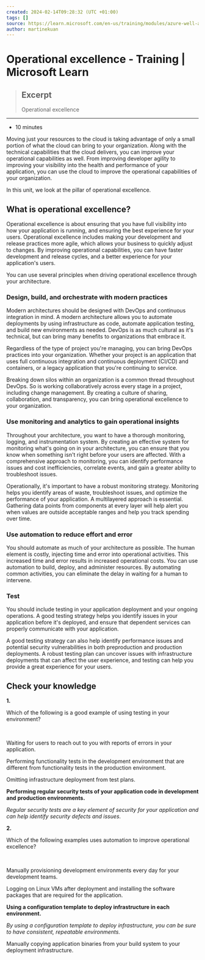 ```yaml
---
created: 2024-02-14T09:28:32 (UTC +01:00)
tags: []
source: https://learn.microsoft.com/en-us/training/modules/azure-well-architected-introduction/4-operational-excellence
author: martinekuan
---
```


# Operational excellence - Training | Microsoft Learn

> ## Excerpt
> Operational excellence

---
-   10 minutes

Moving just your resources to the cloud is taking advantage of only a small portion of what the cloud can bring to your organization. Along with the technical capabilities that the cloud delivers, you can improve your operational capabilities as well. From improving developer agility to improving your visibility into the health and performance of your application, you can use the cloud to improve the operational capabilities of your organization.

In this unit, we look at the pillar of operational excellence.

## What is operational excellence?

Operational excellence is about ensuring that you have full visibility into how your application is running, and ensuring the best experience for your users. Operational excellence includes making your development and release practices more agile, which allows your business to quickly adjust to changes. By improving operational capabilities, you can have faster development and release cycles, and a better experience for your application's users.

You can use several principles when driving operational excellence through your architecture.

### Design, build, and orchestrate with modern practices

Modern architectures should be designed with DevOps and continuous integration in mind. A modern architecture allows you to automate deployments by using infrastructure as code, automate application testing, and build new environments as needed. DevOps is as much cultural as it's technical, but can bring many benefits to organizations that embrace it.

Regardless of the type of project you're managing, you can bring DevOps practices into your organization. Whether your project is an application that uses full continuous integration and continuous deployment (CI/CD) and containers, or a legacy application that you're continuing to service.

Breaking down silos within an organization is a common thread throughout DevOps. So is working collaboratively across every stage in a project, including change management. By creating a culture of sharing, collaboration, and transparency, you can bring operational excellence to your organization.

### Use monitoring and analytics to gain operational insights

Throughout your architecture, you want to have a thorough monitoring, logging, and instrumentation system. By creating an effective system for monitoring what's going on in your architecture, you can ensure that you know when something isn't right before your users are affected. With a comprehensive approach to monitoring, you can identify performance issues and cost inefficiencies, correlate events, and gain a greater ability to troubleshoot issues.

Operationally, it's important to have a robust monitoring strategy. Monitoring helps you identify areas of waste, troubleshoot issues, and optimize the performance of your application. A multilayered approach is essential. Gathering data points from components at every layer will help alert you when values are outside acceptable ranges and help you track spending over time.

### Use automation to reduce effort and error

You should automate as much of your architecture as possible. The human element is costly, injecting time and error into operational activities. This increased time and error results in increased operational costs. You can use automation to build, deploy, and administer resources. By automating common activities, you can eliminate the delay in waiting for a human to intervene.

### Test

You should include testing in your application deployment and your ongoing operations. A good testing strategy helps you identify issues in your application before it's deployed, and ensure that dependent services can properly communicate with your application.

A good testing strategy can also help identify performance issues and potential security vulnerabilities in both preproduction and production deployments. A robust testing plan can uncover issues with infrastructure deployments that can affect the user experience, and testing can help you provide a great experience for your users.

## Check your knowledge

**1.** 

Which of the following is a good example of using testing in your environment?

 

Waiting for users to reach out to you with reports of errors in your application.

Performing functionality tests in the development environment that are different from functionality tests in the production environment.

Omitting infrastructure deployment from test plans.

**Performing regular security tests of your application code in development and production environments.**

_Regular security tests are a key element of security for your application and can help identify security defects and issues._


**2.**

Which of the following examples uses automation to improve operational excellence?

 

Manually provisioning development environments every day for your development teams.

Logging on Linux VMs after deployment and installing the software packages that are required for the application.

**Using a configuration template to deploy infrastructure in each environment.**

_By using a configuration template to deploy infrastructure, you can be sure to have consistent, repeatable environments._

Manually copying application binaries from your build system to your deployment infrastructure.